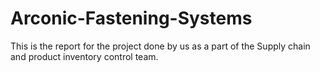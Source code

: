 # Arconic-Fastening-Systems
This is the report for the project done by us as a part of the Supply chain and product inventory control team.
